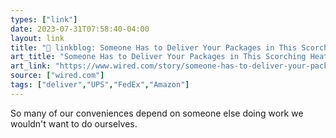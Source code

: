 ```yaml
---
types: ["link"]
date: 2023-07-31T07:58:40-04:00
layout: link
title: "🔗 linkblog: Someone Has to Deliver Your Packages in This Scorching Heat | WIRED'"
art_title: "Someone Has to Deliver Your Packages in This Scorching Heat | WIRED"
art_link: "https://www.wired.com/story/someone-has-to-deliver-your-packages-in-this-scorching-heat/"
source: ["wired.com"]
tags: ["deliver","UPS","FedEx","Amazon"]
---
```

So many of our conveniences depend on someone else doing work we wouldn't want to do ourselves.  
 
